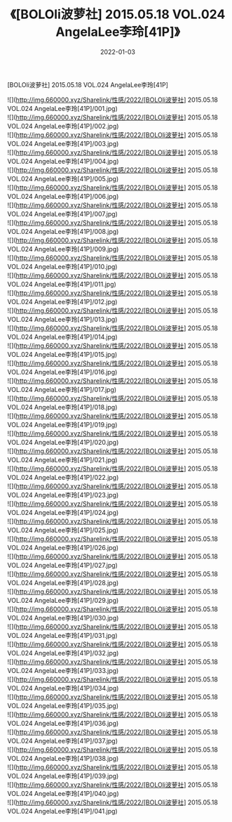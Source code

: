 ﻿---
layout: post
title:  《[BOLOli波萝社] 2015.05.18 VOL.024 AngelaLee李玲[41P]》
date:   2022-01-03
img: http://img.660000.xyz/Sharelink/性感/2022/[BOLOli波萝社] 2015.05.18 VOL.024 AngelaLee李玲[41P]/000.jpg
categories: [美女, 清纯, 唯美]
---

[BOLOli波萝社] 2015.05.18 VOL.024 AngelaLee李玲[41P]

  ![](http://img.660000.xyz/Sharelink/性感/2022/[BOLOli波萝社] 2015.05.18 VOL.024 AngelaLee李玲[41P]/001.jpg) <br> ![](http://img.660000.xyz/Sharelink/性感/2022/[BOLOli波萝社] 2015.05.18 VOL.024 AngelaLee李玲[41P]/002.jpg) <br> ![](http://img.660000.xyz/Sharelink/性感/2022/[BOLOli波萝社] 2015.05.18 VOL.024 AngelaLee李玲[41P]/003.jpg) <br> ![](http://img.660000.xyz/Sharelink/性感/2022/[BOLOli波萝社] 2015.05.18 VOL.024 AngelaLee李玲[41P]/004.jpg) <br> ![](http://img.660000.xyz/Sharelink/性感/2022/[BOLOli波萝社] 2015.05.18 VOL.024 AngelaLee李玲[41P]/005.jpg) <br> ![](http://img.660000.xyz/Sharelink/性感/2022/[BOLOli波萝社] 2015.05.18 VOL.024 AngelaLee李玲[41P]/006.jpg) <br> ![](http://img.660000.xyz/Sharelink/性感/2022/[BOLOli波萝社] 2015.05.18 VOL.024 AngelaLee李玲[41P]/007.jpg) <br> ![](http://img.660000.xyz/Sharelink/性感/2022/[BOLOli波萝社] 2015.05.18 VOL.024 AngelaLee李玲[41P]/008.jpg) <br> ![](http://img.660000.xyz/Sharelink/性感/2022/[BOLOli波萝社] 2015.05.18 VOL.024 AngelaLee李玲[41P]/009.jpg) <br> ![](http://img.660000.xyz/Sharelink/性感/2022/[BOLOli波萝社] 2015.05.18 VOL.024 AngelaLee李玲[41P]/010.jpg) <br> ![](http://img.660000.xyz/Sharelink/性感/2022/[BOLOli波萝社] 2015.05.18 VOL.024 AngelaLee李玲[41P]/011.jpg) <br> ![](http://img.660000.xyz/Sharelink/性感/2022/[BOLOli波萝社] 2015.05.18 VOL.024 AngelaLee李玲[41P]/012.jpg) <br> ![](http://img.660000.xyz/Sharelink/性感/2022/[BOLOli波萝社] 2015.05.18 VOL.024 AngelaLee李玲[41P]/013.jpg) <br> ![](http://img.660000.xyz/Sharelink/性感/2022/[BOLOli波萝社] 2015.05.18 VOL.024 AngelaLee李玲[41P]/014.jpg) <br> ![](http://img.660000.xyz/Sharelink/性感/2022/[BOLOli波萝社] 2015.05.18 VOL.024 AngelaLee李玲[41P]/015.jpg) <br> ![](http://img.660000.xyz/Sharelink/性感/2022/[BOLOli波萝社] 2015.05.18 VOL.024 AngelaLee李玲[41P]/016.jpg) <br> ![](http://img.660000.xyz/Sharelink/性感/2022/[BOLOli波萝社] 2015.05.18 VOL.024 AngelaLee李玲[41P]/017.jpg) <br> ![](http://img.660000.xyz/Sharelink/性感/2022/[BOLOli波萝社] 2015.05.18 VOL.024 AngelaLee李玲[41P]/018.jpg) <br> ![](http://img.660000.xyz/Sharelink/性感/2022/[BOLOli波萝社] 2015.05.18 VOL.024 AngelaLee李玲[41P]/019.jpg) <br> ![](http://img.660000.xyz/Sharelink/性感/2022/[BOLOli波萝社] 2015.05.18 VOL.024 AngelaLee李玲[41P]/020.jpg) <br> ![](http://img.660000.xyz/Sharelink/性感/2022/[BOLOli波萝社] 2015.05.18 VOL.024 AngelaLee李玲[41P]/021.jpg) <br> ![](http://img.660000.xyz/Sharelink/性感/2022/[BOLOli波萝社] 2015.05.18 VOL.024 AngelaLee李玲[41P]/022.jpg) <br> ![](http://img.660000.xyz/Sharelink/性感/2022/[BOLOli波萝社] 2015.05.18 VOL.024 AngelaLee李玲[41P]/023.jpg) <br> ![](http://img.660000.xyz/Sharelink/性感/2022/[BOLOli波萝社] 2015.05.18 VOL.024 AngelaLee李玲[41P]/024.jpg) <br> ![](http://img.660000.xyz/Sharelink/性感/2022/[BOLOli波萝社] 2015.05.18 VOL.024 AngelaLee李玲[41P]/025.jpg) <br> ![](http://img.660000.xyz/Sharelink/性感/2022/[BOLOli波萝社] 2015.05.18 VOL.024 AngelaLee李玲[41P]/026.jpg) <br> ![](http://img.660000.xyz/Sharelink/性感/2022/[BOLOli波萝社] 2015.05.18 VOL.024 AngelaLee李玲[41P]/027.jpg) <br> ![](http://img.660000.xyz/Sharelink/性感/2022/[BOLOli波萝社] 2015.05.18 VOL.024 AngelaLee李玲[41P]/028.jpg) <br> ![](http://img.660000.xyz/Sharelink/性感/2022/[BOLOli波萝社] 2015.05.18 VOL.024 AngelaLee李玲[41P]/029.jpg) <br> ![](http://img.660000.xyz/Sharelink/性感/2022/[BOLOli波萝社] 2015.05.18 VOL.024 AngelaLee李玲[41P]/030.jpg) <br> ![](http://img.660000.xyz/Sharelink/性感/2022/[BOLOli波萝社] 2015.05.18 VOL.024 AngelaLee李玲[41P]/031.jpg) <br> ![](http://img.660000.xyz/Sharelink/性感/2022/[BOLOli波萝社] 2015.05.18 VOL.024 AngelaLee李玲[41P]/032.jpg) <br> ![](http://img.660000.xyz/Sharelink/性感/2022/[BOLOli波萝社] 2015.05.18 VOL.024 AngelaLee李玲[41P]/033.jpg) <br> ![](http://img.660000.xyz/Sharelink/性感/2022/[BOLOli波萝社] 2015.05.18 VOL.024 AngelaLee李玲[41P]/034.jpg) <br> ![](http://img.660000.xyz/Sharelink/性感/2022/[BOLOli波萝社] 2015.05.18 VOL.024 AngelaLee李玲[41P]/035.jpg) <br> ![](http://img.660000.xyz/Sharelink/性感/2022/[BOLOli波萝社] 2015.05.18 VOL.024 AngelaLee李玲[41P]/036.jpg) <br> ![](http://img.660000.xyz/Sharelink/性感/2022/[BOLOli波萝社] 2015.05.18 VOL.024 AngelaLee李玲[41P]/037.jpg) <br> ![](http://img.660000.xyz/Sharelink/性感/2022/[BOLOli波萝社] 2015.05.18 VOL.024 AngelaLee李玲[41P]/038.jpg) <br> ![](http://img.660000.xyz/Sharelink/性感/2022/[BOLOli波萝社] 2015.05.18 VOL.024 AngelaLee李玲[41P]/039.jpg) <br> ![](http://img.660000.xyz/Sharelink/性感/2022/[BOLOli波萝社] 2015.05.18 VOL.024 AngelaLee李玲[41P]/040.jpg) <br> ![](http://img.660000.xyz/Sharelink/性感/2022/[BOLOli波萝社] 2015.05.18 VOL.024 AngelaLee李玲[41P]/041.jpg) <br>